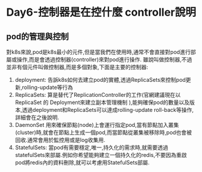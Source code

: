# Day6-控制器是在控什麼 controller說明

## pod的管理與控制
對k8s來說,pod是k8s最小的元件,但是當我們在使用時,通常不會直接對pod進行部屬或操作,而是會透過控制器(controller)來對pod進行操作.
雖說叫做控制器,不過並非有個元件叫做控制器,而是多個對象,下面是主要的控制器:
1. deployment:
  告訴k8s如何去建立pod的實體,透過ReplicaSets來控制pod更新,rolling-update等行為
2. ReplicaSets:
  算是替代了ReplicationController的工作(官網建議現在以 ReplicaSet 的 Deployment來建立副本管理機制 ),能夠確保pod的數量以及版本,透過deployment和ReplicaSets可以達成rolling-update roll-back等操作,詳細會在之後說明.
3. DaemonSet
   用來確保節點(node)上會運行指定pod,當有節點加入叢集(cluster)時,就會在節點上生成一個pod,而當節點從叢集被移除時,pod也會被回收.通常會用於監控用或是log收集用.
4. StatefulSets:
   當pod有需要穩定,唯一,持久化的需求時,就需要透過statefulSets來部屬.例如你希望能夠建立一個持久化的redis,不要因為重啟pod將redis內的資料刪除,就可以考慮用StatefulSets部屬.
